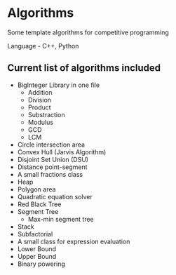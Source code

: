 # Algorithms
Some template algorithms for competitive programming

Language - C++, Python

## Current list of algorithms included

* BigInteger Library in one file 
  * Addition
  * Division
  * Product
  * Substraction
  * Modulus
  * GCD
  * LCM
* Circle intersection area
* Convex Hull (Jarvis Algorithm)
* Disjoint Set Union (DSU)
* Distance point-segment
* A small fractions class
* Heap
* Polygon area
* Quadratic equation solver
* Red Black Tree
* Segment Tree
  * Max-min segment tree
* Stack
* Subfactorial
* A small class for expression evaluation
* Lower Bound
* Upper Bound
* Binary powering
